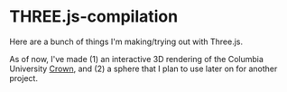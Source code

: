 # THREE.js-compilation
Here are a bunch of things I'm making/trying out with Three.js.

As of now, I've made (1) an interactive 3D rendering of the Columbia University [Crown](https://giftgiwa.github.io/THREE.js-compilation/Crown/),
and (2) a sphere that I plan to use later on for another project.

